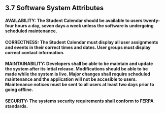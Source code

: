 ## 3.7 Software System Attributes

#### AVAILABILITY: The Student Calendar should be available to users twenty-four hours a day, seven days a week unless the software is undergoing scheduled maintenance. 
#### CORRECTNESS: The Student Calendar must display all user assignments and events in their correct times and dates. User groups must display correct contact information.
#### MAINTAINABILITY: Developers shall be able to be maintain and update the system after its intial release. Modifications should be able to be made while the system is live. Major changes shall require scheduled maintenance and the application will not be accesible to users. Maintenance notices must be sent to all users at least two days prior to going offline.
#### SECURITY: The systems security requirements shall conform to FERPA standards.
